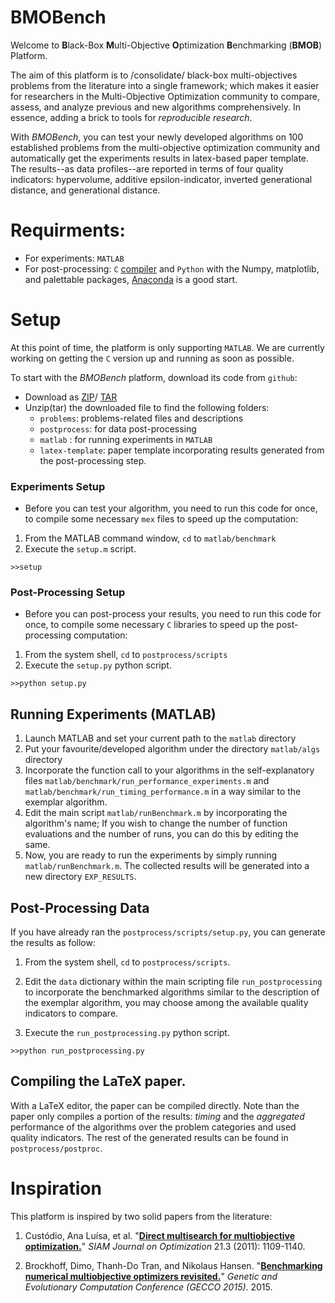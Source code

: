 # BMOBench
Welcome to **B**lack-Box **M**ulti-Objective **O**ptimization **B**enchmarking (**BMOB**) Platform.

The aim of this platform is to /consolidate/ black-box multi-objectives problems from the literature into a single framework; which makes it easier for researchers in the Multi-Objective Optimization community to compare, assess, and analyze previous and new algorithms comprehensively. In essence, adding a brick to tools for *reproducible research*.

With *BMOBench*, you can test your newly developed algorithms on 100 established problems from the multi-objective optimization community and automatically get the experiments results in latex-based paper template. The results--as data profiles--are reported in terms of four quality indicators: hypervolume, additive epsilon-indicator, inverted generational distance, and generational distance.

# Requirments:

* For experiments: `MATLAB`
* For post-processing: `C` [compiler](http://mingw-w64.org/doku.php) and `Python` with the Numpy, matplotlib, and palettable packages, [Anaconda](https://www.continuum.io/downloads) is a good start.


# Setup

At this point of time, the platform is only supporting `MATLAB`. We are currently working on getting the `C` version up and running as soon as possible.

To start with the *BMOBench* platform, download its code from `github`:
* Download as [ZIP](https://github.com/ash-aldujaili/BMOBench/zipball/master)/ [TAR](https://github.com/ash-aldujaili/BMOBench/tarball/master)
* Unzip(tar) the downloaded file to find the following folders: 
  * `problems`: problems-related files and descriptions 
  * `postprocess`: for data post-processing 
  * `matlab` : for running experiments in `MATLAB` 
  * `latex-template`: paper template incorporating results generated from the post-processing step.

### Experiments Setup

* Before you can test your algorithm, you need to run this code for once, to compile some necessary `mex` files to speed up the computation:
1. From the MATLAB command window, `cd` to `matlab/benchmark`
2. Execute the `setup.m` script. 
~~~
>>setup
~~~

### Post-Processing Setup

* Before you can post-process your results, you need to run this code for once, to compile some necessary `C` libraries to speed up the post-processing computation:
1. From the system shell, `cd` to `postprocess/scripts`
2. Execute the `setup.py` python script. 
~~~
>>python setup.py
~~~

## Running Experiments (MATLAB)
1. Launch MATLAB and set your current path to the `matlab` directory 
2. Put your favourite/developed algorithm under the directory `matlab/algs` directory
3. Incorporate the function call to your algorithms in the self-explanatory files `matlab/benchmark/run_performance_experiments.m` and `matlab/benchmark/run_timing_performance.m` in a way similar to the exemplar algorithm.
4. Edit the main script `matlab/runBenchmark.m` by incorporating the algorithm's name; If you wish to change the number of function evaluations and the number of runs, you can do this by editing the same.
5. Now, you are ready to run the experiments by simply running `matlab/runBenchmark.m`. The collected results will be generated into a new directory `EXP_RESULTS`.





## Post-Processing Data

If you have already ran the `postprocess/scripts/setup.py`, you can generate the results as follow:
1. From the system shell, `cd` to `postprocess/scripts`.

2. Edit the `data` dictionary within the main scripting file `run_postprocessing` to incorporate the benchmarked algorithms similar to the description of the exemplar algorithm, you may choose among the available quality indicators to compare.

3. Execute the `run_postprocessing.py` python script.  
~~~
>>python run_postprocessing.py
~~~


## Compiling the LaTeX paper.

With a LaTeX editor, the paper can be compiled directly. Note than the paper only compiles a portion of the results: *timing* and the *aggregated* performance of the algorithms over the problem categories and used quality indicators. The rest of the generated results can be found in `postprocess/postproc`.


# Inspiration
This platform is inspired by two solid papers from the literature:

1. Custódio, Ana Luísa, et al. "**[Direct multisearch for multiobjective optimization.](http://www.mat.uc.pt/~lnv/papers/dms.pdf)**" *SIAM Journal on Optimization* 21.3 (2011): 1109-1140.

2. Brockhoff, Dimo, Thanh-Do Tran, and Nikolaus Hansen. "**[Benchmarking numerical multiobjective optimizers revisited.](https://hal.inria.fr/hal-01146741/document)**" *Genetic and Evolutionary Computation Conference (GECCO 2015)*. 2015.
